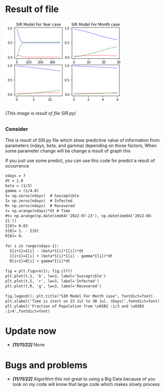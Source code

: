 # Result of file
![MAPPING](Image/003.png)
###### (This image is result of file SIR.py)
### Consider 
This is result of SIR.py file which show predictive value of information from parameters (ndays, beta, and gamma) depending on those factors, When some parameter change will be change a result of graph this  

If you just use some predict, you can use this code for predict a result of occurrence
```
ndays = 7
dt = 1.0
beta = (1/3)
gamma = (1/4.0)
S= np.zeros(ndays)  # Susceptible
I= np.zeros(ndays)  # Infected
R= np.zeros(ndays)  # Recovered
t= np.arange(ndays)*dt # Time
#t= np.arange(np.datetime64('2022-07-23'), np.datetime64('2022-08-21'))
I[0]= 0.03
S[0]= 1. - I[0]
R[0]= 0.

for i in range(ndays-1):
  S[i+1]=S[i] - (beta*S[i]*I[i])*dt
  I[i+1]=I[i] + (beta*S[i]*I[i] - gamma*I[i])*dt
  R[i+1]=R[i] + gamma*I[i]*dt

fig = plt.figure(1); fig.clf()
plt.plot(t,S, 'b', lw=3, label='Susceptible')
plt.plot(t,I, 'r', lw=3, label='Infected')
plt.plot(t,R, 'g', lw=3, label='Recovered')

fig.legend(); plt.title("SIR Model For Month case", fontdict=font)  
plt.xlabel('Time is start on 23 Jul to 30 Jul. (Days)',fontdict=font)
plt.ylabel('Fraction of Population from \u03B2 :1/3 and \u03B3 :1/4',fontdict=font)

```
# Update now
-  ***[11/11/22]*** None
# Bugs and problems
-  ***[11/11/22]*** Algorithm this not great to using a Big Data because of you look on my code will know that large code which makes slowly process 
